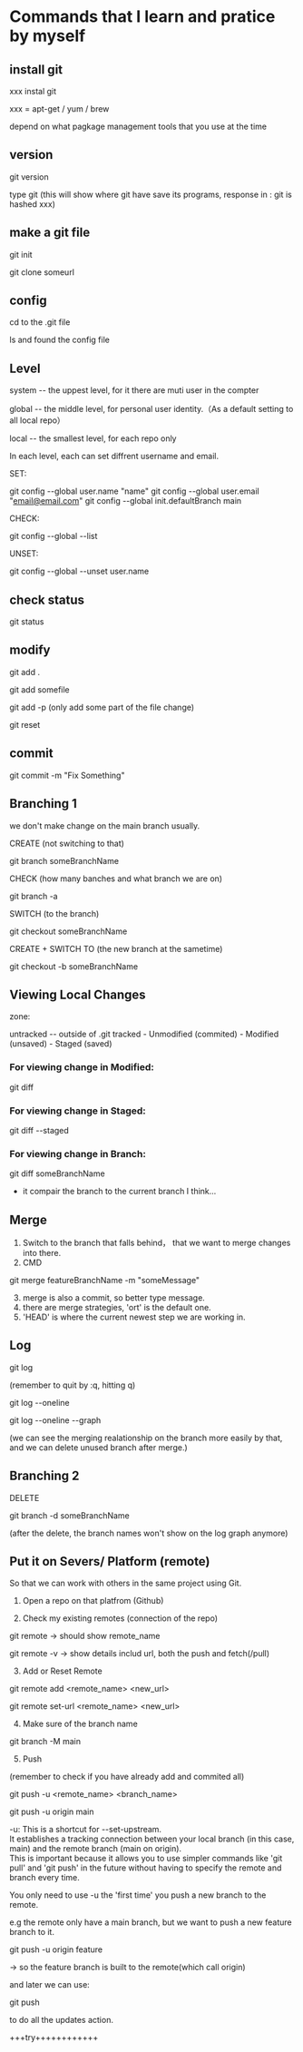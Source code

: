 # Commands that I learn and pratice by myself 

## install git

xxx instal git

xxx = apt-get / yum / brew

depend on what pagkage management tools that you use at the time

## version

git version

type git (this will show where git have save its programs, response in : git is hashed xxx)

## make a git file
git init

git clone someurl

## config

cd to the .git file

ls and found the config file

## Level

system -- the uppest level, for it there are muti user in the compter

global -- the middle level, for personal user identity.（As a default setting to all local repo）

local -- the smallest level, for each repo only

In each level, each can set diffrent username and email.

SET:

git config --global user.name "name"
git config --global user.email "email@email.com"
git config --global init.defaultBranch main

CHECK:

git config --global --list

UNSET:

git config --global --unset user.name

## check status
git status

## modify
git add .

git add somefile

git add -p (only add some part of the file change)

git reset

## commit

git commit -m "Fix Something"

## Branching 1

we don't make change on the main branch usually.

CREATE (not switching to that)

git branch someBranchName

CHECK (how many banches and what branch we are on)

git branch -a

SWITCH (to the branch)

git checkout someBranchName

CREATE + SWITCH TO (the new branch at the sametime) 

git checkout -b someBranchName

## Viewing Local Changes

zone:

untracked -- outside of .git
tracked - Unmodified (commited)
        - Modified (unsaved)
        - Staged (saved)

### For viewing change in Modified:

git diff

### For viewing change in Staged:

git diff --staged

### For viewing change in Branch:

git diff someBranchName

- it compair the branch to the current branch I think...

## Merge

1. Switch to the branch that falls behind， that we want to merge changes into there.
2. CMD

git merge featureBranchName -m "someMessage"

3. merge is also a commit, so better type message.
4. there are merge strategies, 'ort' is the default one.
5. 'HEAD' is where the current newest step we are working in.


## Log

git log

(remember to quit by :q, hitting q)

git log --oneline

git log --oneline --graph

(we can see the merging realationship on the branch more easily by that, and we can delete unused branch after merge.)

## Branching 2

DELETE

git branch -d someBranchName

(after the delete, the branch names won't show on the log graph anymore)

## Put it on Severs/ Platform (remote)

So that we can work with others in the same project using Git.

1. Open a repo on that platfrom (Github)

2. Check my existing remotes (connection of the repo)

git remote      -> should show remote_name

git remote -v   -> show details includ url, both the push and fetch(/pull)

3. Add or Reset Remote

git remote add <remote_name> <new_url>

git remote set-url <remote_name> <new_url>

4. Make sure of the branch name

git branch -M main

5. Push

(remember to check if you have already add and commited all)

git push -u <remote_name> <branch_name>

git push -u origin main

-u: This is a shortcut for --set-upstream.  
It establishes a tracking connection between your local branch (in this case, main) and the remote branch (main on origin).  
This is important because it allows you to use simpler commands like 'git pull' and 'git push' in the future without having to specify the remote and branch every time.  

You only need to use -u the 'first time' you push a new branch to the remote.


e.g the remote only have a main branch, but we want to push a new feature branch to it.

git push -u origin feature

-> so the feature branch is built to the remote(which call origin)

and later we can use:

git push 

to do all the updates action.

+++try++++++++++++
